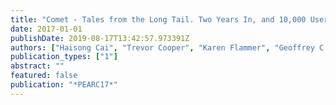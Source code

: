 ```yaml
---
title: "Comet - Tales from the Long Tail. Two Years In, and 10,000 Users Later"
date: 2017-01-01
publishDate: 2019-08-17T13:42:57.973391Z
authors: ["Haisong Cai", "Trevor Cooper", "Karen Flammer", "Geoffrey C. Fox", "Christopher Irving", "Gregor von Laszewski", "Amit Majumdar", "Dmitry Mishin", "Mike Norman", "Philip Papadopoulos", " others"]
publication_types: ["1"]
abstract: ""
featured: false
publication: "*PEARC17*"
---
```


